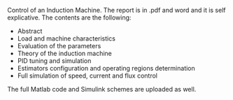 Control of an Induction Machine. The report is in .pdf and word and it is self explicative. The contents are the following:
- Abstract
- Load and machine characteristics
- Evaluation of the parameters
- Theory of the induction machine
- PID tuning and simulation
- Estimators configuration and operating regions determination
- Full simulation of speed, current and flux control

The full Matlab code and Simulink schemes are uploaded as well.
